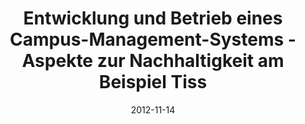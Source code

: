 ---
abstract: ''
authors:
- Thomas Grechenig
- Thomas Spitta
- Monika Suppersberger
- Roland Steininger
- Christof Kier
- Martina Pöll
date: '2012-11-14'
featured: false
links:
- name: Publik
  url: https://publik.tuwien.ac.at/showentry.php?ID=215523&lang=1
publication_types:
- '0'
publishDate: '2012-11-14'
title: Entwicklung und Betrieb eines Campus-Management-Systems - Aspekte zur Nachhaltigkeit
  am Beispiel Tiss
url_pdf: ''
---
